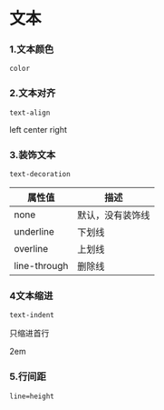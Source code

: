 # 文本

### 1.文本颜色

`color`

### 2.文本对齐

`text-align`

left center right

### 3.装饰文本

`text-decoration`

| 属性值       | 描述             |
| ------------ | ---------------- |
| none         | 默认，没有装饰线 |
| underline    | 下划线           |
| overline     | 上划线           |
| line-through | 删除线           |

### 4文本缩进

`text-indent`

只缩进首行

2em

### 5.行间距

`line=height`

